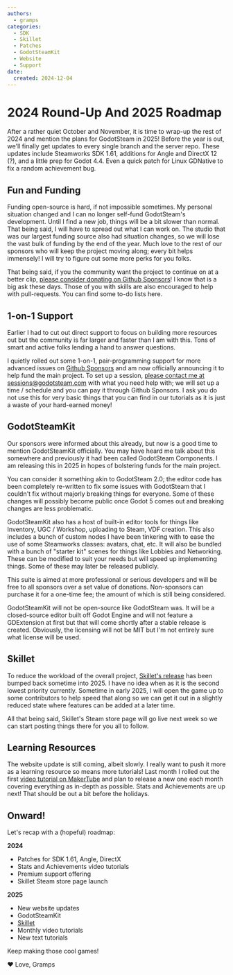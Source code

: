 ```yaml
---
authors:
  - gramps
categories:
  - SDK
  - Skillet
  - Patches
  - GodotSteamKit
  - Website
  - Support
date:
  created: 2024-12-04
---
```


# 2024 Round-Up And 2025 Roadmap

After a rather quiet October and November, it is time to wrap-up the rest of 2024 and mention the plans for GodotSteam in 2025!  Before the year is out, we'll finally get updates to every single branch and the server repo.  These updates include Steamworks SDK 1.61, additions for Angle and DirectX 12 (?), and a little prep for Godot 4.4.  Even a quick patch for Linux GDNative to fix a random achievement bug.

## Fun and Funding
Funding open-source is hard, if not impossible sometimes.  My personal situation changed and I can no longer self-fund GodotSteam's development.  Until I find a new job, things will be a bit slower than normal.  That being said, I will have to spread out what I can work on.  The studio that was our largest funding source also had situation changes, so we will lose the vast bulk of funding by the end of the year.  Much love to the rest of our sponsors who will keep the project moving along; every bit helps immensely!  I will try to figure out some more perks for you folks.

That being said, if you the community want the project to continue on at a better clip, [please consider donating on Github Sponsors](https://github.com/sponsors/Gramps)!  I know that is a big ask these days.  Those of you with skills are also encouraged to help with pull-requests.  You can find some to-do lists here.

## 1-on-1 Support
Earlier I had to cut out direct support to focus on building more resources out but the community is far larger and faster than I am with this.  Tons of smart and active folks lending a hand to answer questions.

I quietly rolled out some 1-on-1, pair-programming support for more advanced issues on [Github Sponsors](https://github.com/sponsors/Gramps) and am now officially announcing it to help fund the main project.  To set up a session, [please contact me at sessions@godotsteam.com](mailto:sessions@godotsteam.com) with what you need help with; we will set up a time / schedule and you can pay it through Github Sponsors.  I ask you do not use this for very basic things that you can find in our tutorials as it is just a waste of your hard-earned money!

## GodotSteamKit
Our sponsors were informed about this already, but now is a good time to mention GodotSteamKit officially.  You may have heard me talk about this somewhere and previously it had been called GodotSteam Components. I am releasing this in 2025 in hopes of bolstering funds for the main project.

You can consider it something akin to GodotSteam 2.0; the editor code has been completely re-written to fix some issues with GodotSteam that I couldn't fix without majorly breaking things for everyone. Some of these changes will possibly become public once Godot 5 comes out and breaking changes are less problematic.

GodotSteamKit also has a host of built-in editor tools for things like Inventory, UGC / Workshop, uploading to Steam, VDF creation. This also includes a bunch of custom nodes I have been tinkering with to ease the use of some Steamworks classes: avatars, chat, etc.  It will also be bundled with a bunch of "starter kit" scenes for things like Lobbies and Networking. These can be modified to suit your needs but will speed up implementing things. Some of these may later be released publicly.

This suite is aimed at more professional or serious developers and will be free to all sponsors over a set value of donations. Non-sponsors can purchase it for a one-time fee; the amount of which is still being considered.

GodotSteamKit will not be open-source like GodotSteam was. It will be a closed-source editor built off Godot Engine and will not feature a GDExtension at first but that will come shortly after a stable release is created.  Obviously, the licensing will not be MIT but I'm not entirely sure what license will be used.

## Skillet
To reduce the workload of the overall project, [Skillet's release](https://github.com/GodotSteam/Skillet) has been bumped back sometime into 2025.  I have no idea when as it is the second lowest priority currently.  Sometime in early 2025, I will open the game up to some contributors to help speed that along so we can get it out in a slightly reduced state where features can be added at a later time.

All that being said, Skillet's Steam store page will go live next week so we can start posting things there for you all to follow.

## Learning Resources
The website update is still coming, albeit slowly.  I really want to push it more as a learning resource so means more tutorials!  Last month I rolled out the first [video tutorial on MakerTube](https://makertube.net/w/wH3ejcfFqFaFQuL4qdPC3X) and plan to release a new one each month covering everything as in-depth as possible.  Stats and Achievements are up next!  That should be out a bit before the holidays.

## Onward!
Let's recap with a (hopeful) roadmap:

**2024**

- Patches for SDK 1.61, Angle, DirectX
- Stats and Achievements video tutorials
- Premium support offering
- Skillet Steam store page launch

**2025**

- New website updates
- GodotSteamKit
- [Skillet](https://github.com/GodotSteam/Skillet)
- Monthly video tutorials
- New text tutorials

Keep making those cool games!

:heart: Love, Gramps